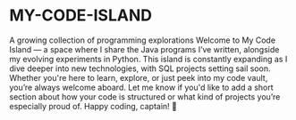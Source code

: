 # MY-CODE-ISLAND
A growing collection of programming explorations Welcome to My Code Island — a space where I share the Java programs I’ve written, alongside my evolving experiments in Python. This island is constantly expanding as I dive deeper into new technologies, with SQL projects setting sail soon. Whether you're here to learn, explore, or just peek into my code vault, you’re always welcome aboard. Let me know if you'd like to add a short section about how your code is structured or what kind of projects you’re especially proud of. Happy coding, captain! 🚢
